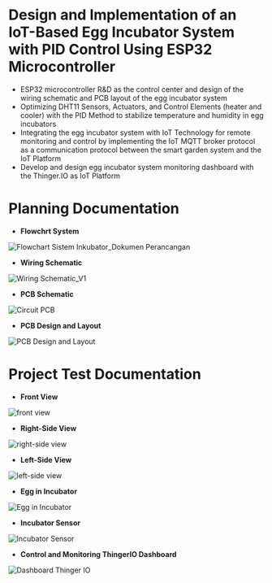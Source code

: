 # Design and Implementation of an IoT-Based Egg Incubator System with PID Control Using ESP32 Microcontroller

- ESP32 microcontroller R&D as the control center and design of the wiring schematic and PCB layout of the egg incubator system
- Optimizing DHT11 Sensors, Actuators, and Control Elements (heater and cooler) with the PID Method to stabilize temperature and humidity in egg incubators
- Integrating the egg incubator system with IoT Technology for remote monitoring and control by implementing the IoT MQTT broker protocol as a communication protocol between the smart garden system and the IoT Platform
- Develop and design egg incubator system monitoring dashboard with the Thinger.IO as IoT Platform

# Planning Documentation
- **Flowchrt System**

![Flowchart Sistem Inkubator_Dokumen Perancangan](https://github.com/hanifanhilmana/EggIncubator_SmartLivestock/assets/100675291/944a8a47-39c9-4b38-adc1-502b08b5b7b1)

- **Wiring Schematic**
  
![Wiring Schematic_V1](https://github.com/hanifanhilmana/EggIncubator_SmartLivestock/assets/100675291/fca04a27-eb09-4c6a-b882-b4ce5c4d7477)

- **PCB Schematic**
  
![Circuit PCB](https://github.com/hanifanhilmana/EggIncubator_SmartLivestock/assets/100675291/05ca8e75-b9c9-410b-8750-48583e5096cf)

- **PCB Design and Layout**
  
![PCB Design and Layout](https://github.com/hanifanhilmana/EggIncubator_SmartLivestock/assets/100675291/fba7edee-764c-4780-804d-69ca39d6993f)

# Project Test Documentation
- **Front View**

![front view](https://github.com/hanifanhilmana/EggIncubator_SmartLivestock/assets/100675291/4957b230-716a-4bb8-b875-220e45959cc4)

- **Right-Side View**
  
![right-side view](https://github.com/hanifanhilmana/EggIncubator_SmartLivestock/assets/100675291/1dd872fe-72dc-4d49-b88a-9cd875a2ec0f)

- **Left-Side View**
  
![left-side view](https://github.com/hanifanhilmana/EggIncubator_SmartLivestock/assets/100675291/9225c6e6-ba07-4592-bf4a-ed39d6afe4bd)

- **Egg in Incubator**
  
![Egg in Incubator](https://github.com/hanifanhilmana/EggIncubator_SmartLivestock/assets/100675291/999380fd-0960-44c6-99d3-22a9bc0bb3dc)

- **Incubator Sensor**
  
![Incubator Sensor](https://github.com/hanifanhilmana/EggIncubator_SmartLivestock/assets/100675291/29b4c301-f45f-4b98-b845-b6ed9c92bddf)

- **Control and Monitoring ThingerIO Dashboard**
  
![Dashboard Thinger IO](https://github.com/hanifanhilmana/EggIncubator_SmartLivestock/assets/100675291/b6575d89-fc43-4477-971c-cacf4a9ec471)
